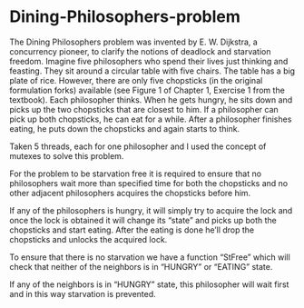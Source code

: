 # Dining-Philosophers-problem
The Dining Philosophers problem was invented by E. W. Dijkstra, a concurrency pioneer, to clarify the notions of deadlock and starvation freedom. Imagine five philosophers who spend their lives just thinking and feasting. They sit around a circular table with five chairs. The table has a big plate of rice. However, there are only five chopsticks (in the original formulation forks) available (see Figure 1 of Chapter 1, Exercise 1 from the textbook). Each philosopher thinks. When he gets hungry, he sits down and picks up the two chopsticks that are closest to him. If a philosopher can pick up both chopsticks, he can eat for a while. After a philosopher finishes eating, he puts down the chopsticks and again starts to think.


Taken 5 threads, each for one philosopher and I used the concept of mutexes to solve this problem.

For the problem to be starvation free it is required to ensure that no philosophers wait more than specified time for both the chopsticks and no other adjacent philosophers acquires the chopsticks before him.

If any of the philosophers is hungry, it will simply try to acquire the lock and once the lock is obtained it will change its “state” and picks up both the chopsticks and start eating.
After the eating is done he’ll drop the chopsticks and unlocks the acquired lock.

To ensure that there is no starvation we have a function “StFree” which will check that neither of the neighbors is in “HUNGRY” or “EATING” state.

If any of the neighbors is in “HUNGRY” state, this philosopher will wait first and in this way starvation is prevented. 
